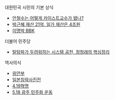 대한민국 시민의 기본  상식
- [안철수는 어떻게 카이스트교수가 됐나?](http://www.allinkorea.net/sub_read.html?uid=26201) 
- [박근혜 재산 21억, 일가 재산은 4조원](http://blog.donga.com/sjdhksk/archives/38673)
- [이명박 BBK](https://ko.wikipedia.org/wiki/BBK_%EC%A3%BC%EA%B0%80_%EC%A1%B0%EC%9E%91_%EC%82%AC%EA%B1%B4)

더불어 민주당 
- [탈탕파가 두려워하는 시스템 공천, 정청래의 핵심정리](http://yunatalktalk.blogspot.kr/2016/01/blog-post_4.html)

역사의식
- [위안부](http://www.hermuseum.go.kr/)
- [일본침략사진전](http://sf.koreaportal.com/ad_img/event_201411.html)
- [4.19혁명](https://ko.wikipedia.org/wiki/4%C2%B719_%ED%98%81%EB%AA%85)
- [5.18 광주 민주화 운동](https://ko.wikipedia.org/wiki/5%C2%B718_%EA%B4%91%EC%A3%BC_%EB%AF%BC%EC%A3%BC%ED%99%94_%EC%9A%B4%EB%8F%99)

